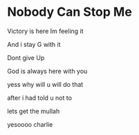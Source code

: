 #  Nobody Can Stop Me

Victory is here Im feeling it

And i stay G with it

Dont give Up 

God is always here with you


yess why will u will do that 

after i had told u not to

lets get the mullah


yesoooo charlie
